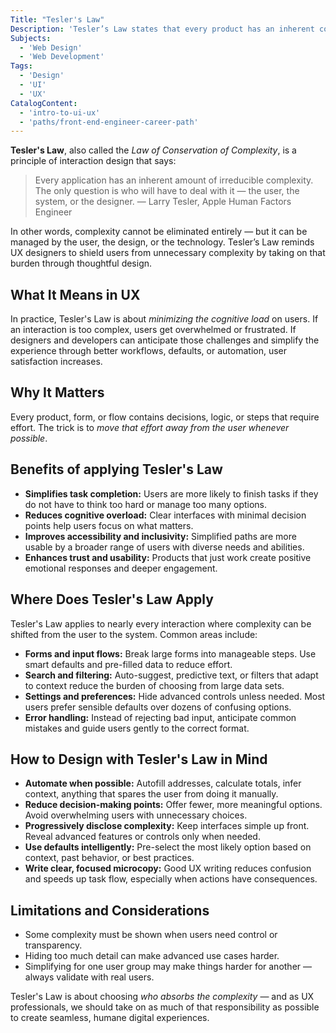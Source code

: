 ```yaml
---
Title: "Tesler's Law"
Description: 'Tesler’s Law states that every product has an inherent complexity that must be handled by the user, the system, or the designer.'
Subjects:
  - 'Web Design'
  - 'Web Development'
Tags:
  - 'Design'
  - 'UI'
  - 'UX'
CatalogContent:
  - 'intro-to-ui-ux'
  - 'paths/front-end-engineer-career-path'
---
```


**Tesler's Law**, also called the _Law of Conservation of Complexity_, is a principle of interaction design that says:

> Every application has an inherent amount of irreducible complexity. The only question is who will have to deal with it — the user, the system, or the designer. — Larry Tesler, Apple Human Factors Engineer

In other words, complexity cannot be eliminated entirely — but it can be managed by the user, the design, or the technology. Tesler’s Law reminds UX designers to shield users from unnecessary complexity by taking on that burden through thoughtful design.

## What It Means in UX

In practice, Tesler's Law is about _minimizing the cognitive load_ on users. If an interaction is too complex, users get overwhelmed or frustrated. If designers and developers can anticipate those challenges and simplify the experience through better workflows, defaults, or automation, user satisfaction increases.

## Why It Matters

Every product, form, or flow contains decisions, logic, or steps that require effort. The trick is to _move that effort away from the user whenever possible_.

## Benefits of applying Tesler's Law

- **Simplifies task completion:** Users are more likely to finish tasks if they do not have to think too hard or manage too many options.
- **Reduces cognitive overload:** Clear interfaces with minimal decision points help users focus on what matters.
- **Improves accessibility and inclusivity:** Simplified paths are more usable by a broader range of users with diverse needs and abilities.
- **Enhances trust and usability:** Products that just work create positive emotional responses and deeper engagement.

## Where Does Tesler's Law Apply

Tesler's Law applies to nearly every interaction where complexity can be shifted from the user to the system. Common areas include:

- **Forms and input flows:** Break large forms into manageable steps. Use smart defaults and pre-filled data to reduce effort.
- **Search and filtering:** Auto-suggest, predictive text, or filters that adapt to context reduce the burden of choosing from large data sets.
- **Settings and preferences:** Hide advanced controls unless needed. Most users prefer sensible defaults over dozens of confusing options.
- **Error handling:** Instead of rejecting bad input, anticipate common mistakes and guide users gently to the correct format.

## How to Design with Tesler's Law in Mind

- **Automate when possible:** Autofill addresses, calculate totals, infer context, anything that spares the user from doing it manually.
- **Reduce decision-making points:** Offer fewer, more meaningful options. Avoid overwhelming users with unnecessary choices.
- **Progressively disclose complexity:** Keep interfaces simple up front. Reveal advanced features or controls only when needed.
- **Use defaults intelligently:** Pre-select the most likely option based on context, past behavior, or best practices.
- **Write clear, focused microcopy:** Good UX writing reduces confusion and speeds up task flow, especially when actions have consequences.

## Limitations and Considerations

- Some complexity must be shown when users need control or transparency.
- Hiding too much detail can make advanced use cases harder.
- Simplifying for one user group may make things harder for another — always validate with real users.

Tesler's Law is about choosing _who absorbs the complexity_ — and as UX professionals, we should take on as much of that responsibility as possible to create seamless, humane digital experiences.
